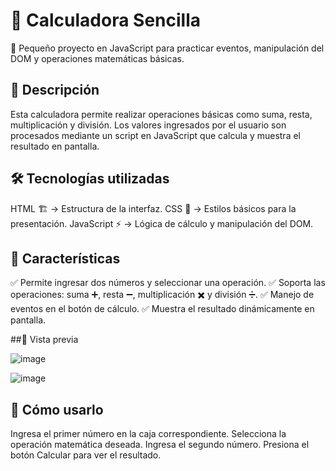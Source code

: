 # 🧮 Calculadora Sencilla
🚀 Pequeño proyecto en JavaScript para practicar eventos, manipulación del DOM y operaciones matemáticas básicas.

## 📌 Descripción
Esta calculadora permite realizar operaciones básicas como suma, resta, multiplicación y división. Los valores ingresados por el usuario son procesados mediante un script en JavaScript que calcula y muestra el resultado en pantalla.

## 🛠️ Tecnologías utilizadas
HTML 🏗️ → Estructura de la interfaz.
CSS 🎨 → Estilos básicos para la presentación.
JavaScript ⚡ → Lógica de cálculo y manipulación del DOM.

## 🎯 Características
✅ Permite ingresar dos números y seleccionar una operación.
✅ Soporta las operaciones: suma ➕, resta ➖, multiplicación ✖️ y división ➗.
✅ Manejo de eventos en el botón de cálculo.
✅ Muestra el resultado dinámicamente en pantalla.

##📸 Vista previa

![image](https://github.com/user-attachments/assets/7e998487-bcf9-4760-b401-db56e21bab79)

![image](https://github.com/user-attachments/assets/a9f7cd55-a9fc-416f-a009-e7e3b660297e)

## 🚀 Cómo usarlo
Ingresa el primer número en la caja correspondiente.
Selecciona la operación matemática deseada.
Ingresa el segundo número.
Presiona el botón Calcular para ver el resultado.

